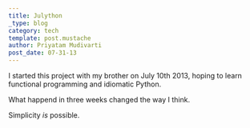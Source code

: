 ```yaml
---
title: Julython
_type: blog
category: tech
template: post.mustache
author: Priyatam Mudivarti
post_date: 07-31-13
---
```


I started this project with my brother on July 10th 2013, hoping to learn functional programming and idiomatic Python.

What happend in three weeks changed the way I think.

Simplicity _is_ possible.


